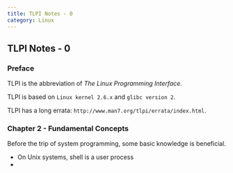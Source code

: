 ```yaml
---
title: TLPI Notes - 0
category: Linux
---
```


## TLPI Notes - 0

### Preface

TLPI is the abbreviation of *The Linux Programming Interface*.

TLPI is based on `Linux kernel 2.6.x` and `glibc version 2`.

TLPI has a long errata: `http://www.man7.org/tlpi/errata/index.html`.

### Chapter 2 - Fundamental Concepts

Before the trip of system programming, some basic knowledge is beneficial.

- On Unix systems, shell is a user process
- 

